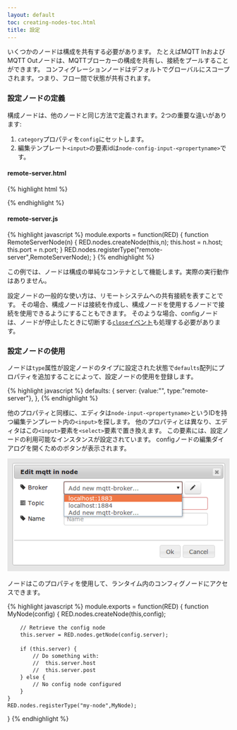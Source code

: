 ```yaml
---
layout: default
toc: creating-nodes-toc.html
title: 設定
---
```


いくつかのノードは構成を共有する必要があります。
たとえばMQTT InおよびMQTT Outノードは、MQTTブローカーの構成を共有し、接続をプールすることができます。
コンフィグレーションノードはデフォルトでグローバルにスコープされます。つまり、フロー間で状態が共有されます。

### 設定ノードの定義

構成ノードは、他のノードと同じ方法で定義されます。2つの重要な違いがあります:

1. `category`プロパティを`config`にセットします。
2. 編集テンプレート`<input>`の要素idは`node-config-input-<propertyname>`です。

#### remote-server.html

{% highlight html %}
<script type="text/javascript">
    RED.nodes.registerType('remote-server',{
        category: 'config',
        defaults: {
            host: {value:"localhost",required:true},
            port: {value:1234,required:true,validate:RED.validators.number()},
        },
        label: function() {
            return this.host+":"+this.port;
        }
    });
</script>

<script type="text/x-red" data-template-name="remote-server">
    <div class="form-row">
        <label for="node-config-input-host"><i class="icon-bookmark"></i> Host</label>
        <input type="text" id="node-config-input-host">
    </div>
    <div class="form-row">
        <label for="node-config-input-port"><i class="icon-bookmark"></i> Port</label>
        <input type="text" id="node-config-input-port">
    </div>
</script>
{% endhighlight %}

#### remote-server.js

{% highlight javascript %}
module.exports = function(RED) {
    function RemoteServerNode(n) {
        RED.nodes.createNode(this,n);
        this.host = n.host;
        this.port = n.port;
    }
    RED.nodes.registerType("remote-server",RemoteServerNode);
}
{% endhighlight %}

この例では、ノードは構成の単純なコンテナとして機能します。実際の実行動作はありません。

設定ノードの一般的な使い方は、リモートシステムへの共有接続を表すことです。
その場合、構成ノードは接続を作成し、構成ノードを使用するノードで接続を使用できるようにすることもできます。
そのような場合、configノードは、ノードが停止したときに切断する[`close`イベント](node-js#ノードを閉じる)も処理する必要があります。

### 設定ノードの使用

ノードは`type`属性が設定ノードのタイプに設定された状態で`defaults`配列にプロパティを追加することによって、設定ノードの使用を登録します。

{% highlight javascript %}
defaults: {
   server: {value:"", type:"remote-server"},
},
{% endhighlight %}

他のプロパティと同様に、エディタは`node-input-<propertyname>`というIDを持つ編集テンプレート内の`<input>`を探します。
他のプロパティとは異なり、エディタはこの`<input>`要素を`<select>`要素で置き換えます。
この要素には、設定ノードの利用可能なインスタンスが設定されています。
configノードの編集ダイアログを開くためのボタンが表示されます。

<div style="text-align: center">
    <img title="node config select" src="images/node_config_dialog.png"/>
</div>


ノードはこのプロパティを使用して、ランタイム内のコンフィグノードにアクセスできます。

{% highlight javascript %}
module.exports = function(RED) {
    function MyNode(config) {
        RED.nodes.createNode(this,config);

        // Retrieve the config node
        this.server = RED.nodes.getNode(config.server);

        if (this.server) {
            // Do something with:
            //  this.server.host
            //  this.server.post
        } else {
            // No config node configured
        }
    }
    RED.nodes.registerType("my-node",MyNode);
}
{% endhighlight %}
